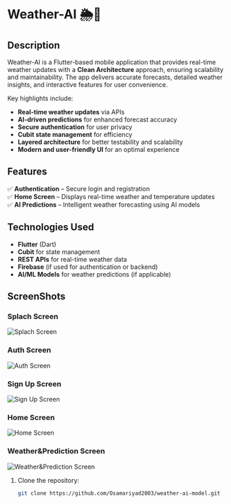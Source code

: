 # Weather-AI 🌦️🤖

## Description  
Weather-AI is a Flutter-based mobile application that provides real-time weather updates with a **Clean Architecture** approach, ensuring scalability and maintainability. The app delivers accurate forecasts, detailed weather insights, and interactive features for user convenience.  

Key highlights include:  
- **Real-time weather updates** via APIs  
- **AI-driven predictions** for enhanced forecast accuracy  
- **Secure authentication** for user privacy  
- **Cubit state management** for efficiency  
- **Layered architecture** for better testability and scalability  
- **Modern and user-friendly UI** for an optimal experience  

## Features  
✅ **Authentication** – Secure login and registration  
✅ **Home Screen** – Displays real-time weather and temperature updates  
✅ **AI Predictions** – Intelligent weather forecasting using AI models  

## Technologies Used  
- **Flutter** (Dart)  
- **Cubit** for state management  
- **REST APIs** for real-time weather data  
- **Firebase** (if used for authentication or backend)  
- **AI/ML Models** for weather predictions (if applicable)  

## ScreenShots

### Splach Screen
![Splach Screen](screenshots/splach.jpg)


### Auth Screen
![Auth Screen](screenshots/auth.jpg)


### Sign Up Screen 
![Sign Up Screen](screenshots/sign_up.jpg)


### Home Screen 
![Home Screen](screenshots/home.jpg)



### Weather&Prediction Screen
![Weather&Prediction Screen](screenshots/temp.jpg)




1. Clone the repository:  
   ```bash
   git clone https://github.com/Osamariyad2003/weather-ai-model.git

